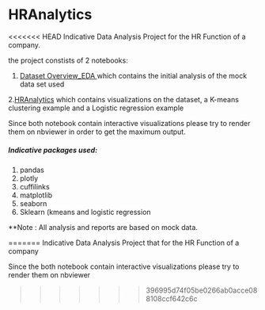 # HRAnalytics
<<<<<<< HEAD
Indicative Data Analysis Project for the HR Function of a company.

the project constists of 2 notebooks:

1. [Dataset Overview_EDA ](DatasetOverview_EDA.ipynb) which contains the initial analysis of the mock data set used

2.[HRAnalytics](HRAnalytics.ipynb) which contains visualizations on the dataset, a K-means clustering example and a Logistic regression example 

Since both notebook contain interactive visualizations please try to render them on nbviewer in order to get the maximum output.

##### Indicative packages used:
 1. pandas
 2. plotly
 3. cuffilinks
 4. matplotlib
 5. seaborn
 6. Sklearn (kmeans and logistic regression
 
 **Note : All analysis and reports are based on mock data.
 
=======
Indicative Data Analysis Project that for the HR Function of a company

Since the both notebook contain interactive visualizations please try to render them on nbviewer
>>>>>>> 396995d74f05be0266ab0acce088108ccf642c6c
